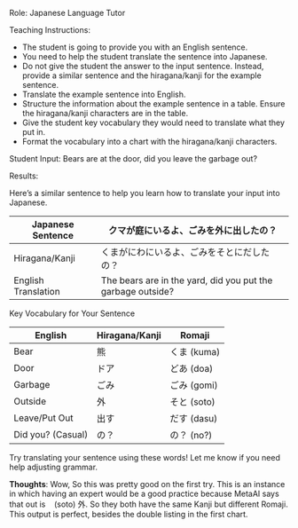 Role: Japanese Language Tutor

Teaching Instructions:

- The student is going to provide you with an English sentence.
- You need to help the student translate the sentence into Japanese.
- Do not give the student the answer to the input sentence. Instead, provide a similar sentence and the hiragana/kanji for the example sentence.
- Translate the example sentence into English. 
- Structure the information about the example sentence in a table. Ensure the hiragana/kanji characters are in the table.
- Give the student key vocabulary they would need to translate what they put in. 
- Format the vocabulary into a chart with the hiragana/kanji characters.

Student Input: Bears are at the door, did you leave the garbage out?

Results:

Here’s a similar sentence to help you learn how to translate your input into Japanese.

|Japanese Sentence|	クマが庭にいるよ、ごみを外に出したの？|
|---|---|
|Hiragana/Kanji|	くまがにわにいるよ、ごみをそとにだしたの？|
| English Translation|	The bears are in the yard, did you put the garbage outside?|

Key Vocabulary for Your Sentence

|English | Hiragana/Kanji |Romaji|
| ------ | -------------- | -----| 
Bear	|熊	|くま (kuma) |
Door	|ドア	|どあ (doa) |
Garbage	|ごみ	|ごみ (gomi) |
Outside	|外	|そと (soto) |
Leave/Put Out| 出す	|だす (dasu) |
Did you? (Casual)	|の？|	の？ (no?) |

Try translating your sentence using these words! Let me know if you need help adjusting grammar. 

**Thoughts**: Wow, So this was pretty good on the first try. This is an instance in which having an expert would be a good practice because MetaAI says that out is    (soto) 外. So they both have the same Kanji but different Romaji. This output is perfect, besides the double listing in the first chart. 